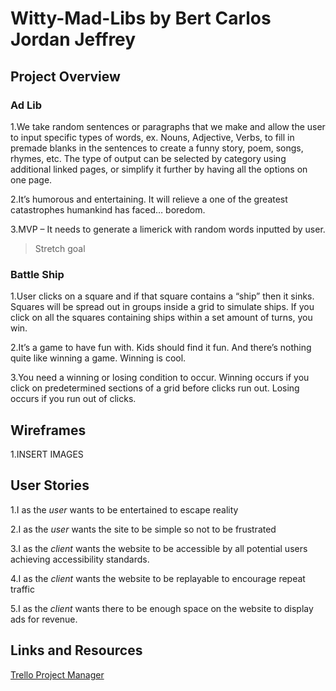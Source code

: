# Witty-Mad-Libs by Bert Carlos Jordan Jeffrey

## Project Overview

### Ad Lib

1.We take random sentences or paragraphs that we make and allow the user to input specific types of words, ex. Nouns, Adjective, Verbs, to fill in premade blanks in the sentences to create a funny story, poem, songs, rhymes, etc. The type of output can be selected by category using additional linked pages, or simplify it further by having all the options on one page.

2.It’s humorous and entertaining. It will relieve a one of the greatest catastrophes humankind has faced… boredom.

3.MVP – It needs to generate a limerick with random words inputted by user.

> Stretch goal

### Battle Ship

1.User clicks on a square and if that square contains a “ship” then it sinks. Squares will be spread out  in groups inside a grid to simulate ships. If you click on all the squares containing ships within a set amount of turns, you win.

2.It’s a game to have fun with. Kids should find it fun. And there’s nothing quite like winning a game.  Winning is cool.

3.You need a winning or losing condition to occur. Winning occurs if you click on predetermined sections of a grid before clicks run out. Losing occurs if you run out of clicks.

## Wireframes

1.INSERT IMAGES

## User Stories

1.I as the *user* wants to be entertained to escape reality

2.I as the *user* wants the site to be simple so not to be frustrated

3.I as the *client* wants the website to be accessible by all potential users achieving accessibility standards.

4.I as the *client* wants the website to be replayable to encourage repeat traffic

5.I as the *client* wants there to be enough space on the website to display ads for revenue.

## Links and Resources

[Trello Project Manager](https://trello.com/b/Sqy20qrE/madlib)
